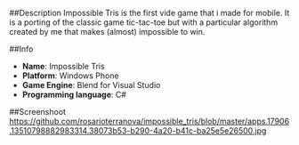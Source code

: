 ##Description
Impossible Tris is the first vide game that i made for mobile. It is a porting of the classic game tic-tac-toe but with a particular algorithm created by me that makes (almost) impossible to win.

##Info
- **Name**: Impossible Tris
- **Platform**: Windows Phone
- **Game Engine**: Blend for Visual Studio
- **Programming language**: C#

##Screenshoot
https://github.com/rosarioterranova/impossible_tris/blob/master/apps.17906.13510798882983314.38073b53-b290-4a20-b41c-ba25e5e26500.jpg
